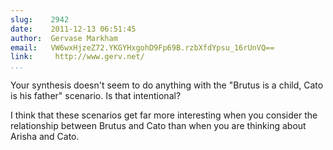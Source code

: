 ```yaml
---
slug:    2942
date:    2011-12-13 06:51:45
author:  Gervase Markham
email:   VW6wxHjzeZ72.YKGYHxgohD9Fp69B.rzbXfdYpsu_16rUnVQ==
link:     http://www.gerv.net/
...
```


Your synthesis doesn't seem to do anything with the "Brutus is a
child, Cato is his father" scenario. Is that intentional?

I think that these scenarios get far more interesting when you
consider the relationship between Brutus and Cato than when you are
thinking about Arisha and Cato.
